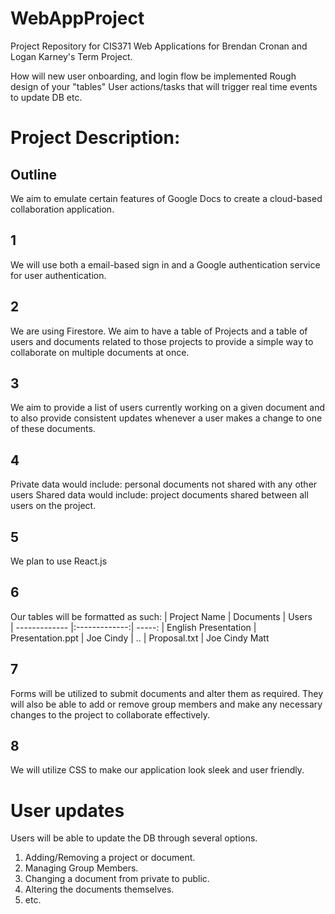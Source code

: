 # WebAppProject
Project Repository for CIS371 Web Applications for Brendan Cronan and Logan Karney's Term Project.



How will new user onboarding, and login flow be implemented
Rough design of your "tables"
User actions/tasks that will trigger real time events to update DB
etc.



# Project Description:
## Outline
We aim to emulate certain features of Google Docs to create a cloud-based collaboration application.

## 1
We will use both a email-based sign in and a Google authentication service for user authentication.

## 2
We are using Firestore.
We aim to have a table of Projects and a table of users and documents related to those projects to provide a simple way to collaborate on multiple documents at once.

## 3
We aim to provide a list of users currently working on a given document and to also provide consistent updates whenever a user makes a change to one of these documents.  

## 4
Private data would include: personal documents not shared with any other users
Shared data would include: project documents shared between all users on the project.

## 5
We plan to use React.js

## 6
Our tables will be formatted as such:
| Project Name        | Documents           | Users  
| ------------- |:-------------:| -----:
| English Presentation      | Presentation.ppt | Joe Cindy 
| ..      | Proposal.txt | Joe Cindy Matt 

## 7 
Forms will be utilized to submit documents and alter them as required.
They will also be able to add or remove group members and make any necessary changes to the project to collaborate effectively.

## 8 
We will utilize CSS to make our application look sleek and user friendly.

# User updates
Users will be able to update the DB through several options.
1. Adding/Removing a project or document.
2. Managing Group Members.
3. Changing a document from private to public.
4. Altering the documents themselves.
5. etc.